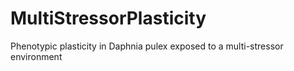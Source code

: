 # MultiStressorPlasticity
Phenotypic plasticity in Daphnia pulex exposed to a multi-stressor environment
